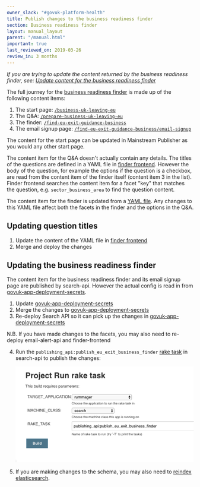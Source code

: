 ```yaml
---
owner_slack: "#govuk-platform-health"
title: Publish changes to the business readiness finder
section: Business readiness finder
layout: manual_layout
parent: "/manual.html"
important: true
last_reviewed_on: 2019-03-26
review_in: 3 months
---
```


*If you are trying to update the content returned by the business readiness finder, see: [Update content for the business readiness finder](/manual/business-readiness-update-content.html)*

The full journey for the  [business readiness finder][business-readiness-finder] is made up of the following content items:

1. The start page: [`/business-uk-leaving-eu`](https://www.gov.uk/business-uk-leaving-eu)
2. The Q&A: [`/prepare-business-uk-leaving-eu`](https://www.gov.uk/prepare-business-uk-leaving-eu)
3. The finder: [`/find-eu-exit-guidance-business`](https://www.gov.uk/find-eu-exit-guidance-business)
4. The email signup page: [`/find-eu-exit-guidance-business/email-signup`](https://www.gov.uk/find-eu-exit-guidance-business/email-signup)

The content for the start page can be updated in Mainstream Publisher as you would any other start page.

The content item for the Q&A doesn't actually contain any details. The titles of the questions are defined in a YAML file in [finder frontend][finder-frontend]. However the body of the question, for example the options if the question is a checkbox, are read from the content item of the finder itself (content item 3 in the list). Finder frontend searches the content item for a facet "key" that matches the question, e.g. `sector_business_area` to find the question content.

The content item for the finder is updated from a [YAML file][govuk-app-deployment-secrets]. Any changes to this YAML file affect both the facets in the finder and the options in the Q&A.

## Updating question titles

1. Update the content of the YAML file in [finder frontend][finder-frontend]
2. Merge and deploy the changes

## Updating the business readiness finder

The content item for the business readiness finder and its email signup page are published by search-api. However the actual config is read in from [govuk-app-deployment-secrets][govuk-app-deployment-secrets].

1. Update [govuk-app-deployment-secrets][govuk-app-deployment-secrets]
2. Merge the changes to [govuk-app-deployment-secrets][govuk-app-deployment-secrets]
3. Re-deploy Search API so it can pick up the changes in [govuk-app-deployment-secrets][govuk-app-deployment-secrets]

  N.B. If you have made changes to the facets, you may also need to re-deploy email-alert-api and finder-frontend

4. Run the `publishing_api:publish_eu_exit_business_finder` [rake task][staging-rake-task] in search-api to publish the changes:

    ![download](images/publish-business-readiness.png)

5. If you are making changes to the schema, you may also need to [reindex elasticsearch](/manual/reindex-elasticsearch.html).


[business-readiness-finder]: https://www.gov.uk/find-eu-exit-guidance-business
[finder-frontend]: https://github.com/alphagov/finder-frontend/blob/3d7f25ddca4bedd9d9fb750fb1d651964cf2a34b/lib/prepare_business_uk_leaving_eu.yaml
[govuk-app-deployment-secrets]: https://github.com/alphagov/govuk-app-deployment-secrets/blob/9a39969d504543e040ffc1afc70924e23d249033/shared_config/find-eu-exit-guidance-business.yml
[staging-rake-task]:https://deploy.blue.staging.govuk.digital/job/run-rake-task/parambuild/?TARGET_APPLICATION=search-api&MACHINE_CLASS=search&RAKE_TASK=publishing_api:publish_eu_exit_business_finder
